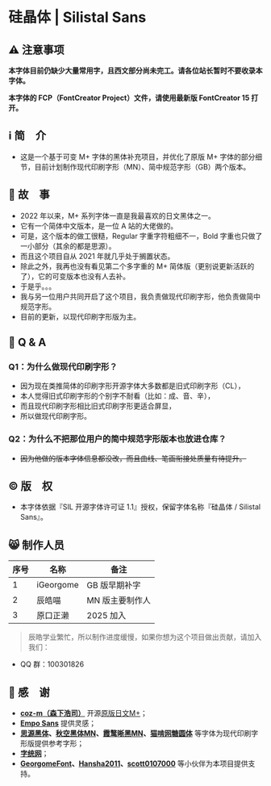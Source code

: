 # 硅晶体 | Silistal Sans

## ⚠️ 注意事项

**本字体目前仍缺少大量常用字，且西文部分尚未完工。请各位站长暂时不要收录本字体。**

**本字体的 FCP（FontCreator Project）文件，请使用最新版 FontCreator 15 打开。**

## ℹ️ 简　介

* 这是一个基于可变 M+ 字体的黑体补充项目，并优化了原版 M+ 字体的部分细节，目前计划制作现代印刷字形（MN）、简中规范字形（GB）两个版本。

## 📜 故　事

* 2022 年以来，M+ 系列字体一直是我最喜欢的日文黑体之一。
* 它有一个简体中文版本，是一位 A 站的大佬做的。
* 可是，这个版本的做工很糙，Regular 字重字符粗细不一，Bold 字重也只做了一小部分（其余的都是思源）。
* 而且这个项目自从 2021 年就几乎处于搁置状态。
* 除此之外，我再也没有看见第二个多字重的 M+ 简体版（更别说更新活跃的了），它的可变版本也没有人去补。
* 于是乎。。。
* 我与另一位用户共同开启了这个项目，我负责做现代印刷字形，他负责做简中规范字形。
* 目前的更新，以现代印刷字形版为主。

## 🤔 Q & A

### Q1：为什么做现代印刷字形？

* 因为现在类推简体的印刷字形开源字体大多数都是旧式印刷字形（CL），
* 本人觉得旧式印刷字形的个别字不耐看（比如：成、音、辛），
* 而且现代印刷字形相比旧式印刷字形更适合屏显，
* 所以做现代印刷字形​。

### Q2：为什么不把那位用户的简中规范字形版本也放进仓库？

* ~~因为他做的版本字体信息都没改，而且曲线、笔画衔接处质量有待提升。~~

## ©️ 版　权

* 本字体依据『SIL 开源字体许可证 1.1』授权，保留字体名称『硅晶体 / Silistal Sans』。

## 😸 制作人员

|序号|名称|备注|
|---|---|---|
|1|iGeorgome|GB 版早期补字|
|2|辰皓喵|MN 版主要制作人|
|3|原口正濑|2025 加入|

> 辰皓学业繁忙，所以制作进度缓慢，如果你想为这个项目做出贡献，请加入我们：

* QQ 群：100301826

## 🩵 感　谢

* **[coz-m（森下浩司）](https://github.com/coz-m)** 开源[原版日文M+](https://github.com/coz-m/MPLUS_FONTS)；
* **[Empo Sans](https://github.com/AlloyDome/Empo-Sans)** 提供灵感；
* **[思源黑体](https://github.com/adobe-fonts/source-han-sans)、[秋空黑体MN](https://github.com/ChiuMing-Neko/ChiuKongGothic)、[霞鹜晰黑MN](https://github.com/lxgw/LxgwXiHei)、[猫啃网糖圆体](https://github.com/NightFurySL2001/TangYuan-font)** 等字体为现代印刷字形版提供参考字形；
* **[字统网](https://zi.tools/)**；
* **[GeorgomeFont](https://github.com/GeorgomeFont)、[Hansha2011](https://github.com/Hansha2011)、[scott0107000](https://github.com/scott0107000)** 等小伙伴为本项目提供支持。